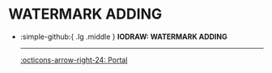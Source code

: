 # WATERMARK ADDING

<div class="grid cards" markdown>

-   :simple-github:{ .lg .middle } __IODRAW: WATERMARK ADDING__

    ---

    [:octicons-arrow-right-24: <a href="https://www.iodraw.com/tool/watermark" target="_blank"> Portal </a>](#)



</div>